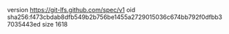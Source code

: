 version https://git-lfs.github.com/spec/v1
oid sha256:f473cbdab8dfb549b2b756be1455a2729015036c674bb792f0dfbb37035443ed
size 1618
